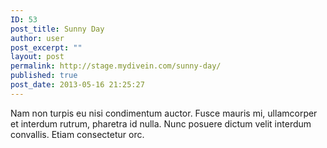 ```yaml
---
ID: 53
post_title: Sunny Day
author: user
post_excerpt: ""
layout: post
permalink: http://stage.mydivein.com/sunny-day/
published: true
post_date: 2013-05-16 21:25:27
---
```

Nam non turpis eu nisi condimentum auctor. Fusce mauris mi, ullamcorper et interdum rutrum, pharetra id nulla. Nunc posuere dictum velit interdum convallis. Etiam consectetur orc.